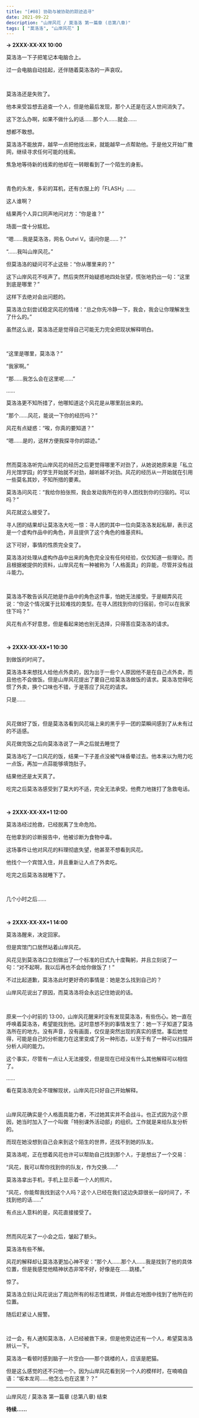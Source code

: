 ```yaml
---
title: "[#08] 协助与被协助的踪迹追寻"
date: 2021-09-22
description: "山岸风花 / 莫洛洛 第一篇章 (总第八章)"
tags: [ "莫洛洛", "山岸风花" ]
---
```


<div id="novel-content">
<p style="text-indent: 0"><b>-&gt; 2XXX-XX-XX 10:00</b>

莫洛洛一下子把笔记本电脑合上。

过一会电脑自动挂起，还伴随着莫洛洛的一声哀叹。

<br/>

莫洛洛还是失败了。

他本来受旨想去追查一个人，但是他最后发现，那个人还是在这人世间消失了。

这下怎么办啊，如果不做什么的话……那个人……就会……

想都不敢想。

莫洛洛不能放弃，越早一点把他找出来，就能越早一点帮助他。于是他又开始广撒网，继续寻求任何可能的线索。

焦急地等待新的线索的他却在一转眼看到了一个陌生的身影。

<br/>

青色的头发，多彩的耳机，还有衣服上的「FLASH」……

这人谁啊？

结果两个人异口同声地问对方：“你是谁？”

场面一度十分尴尬。

“嗯……我是莫洛洛，网名 Outvi V。请问你是……？”

“……我叫山岸风花。”

但莫洛洛的疑问可不止这些：“你从哪里来的？”

这下山岸风花不吱声了。然后突然开始疑惑地四处张望，慌张地扔出一句：“这里到底是哪里？”

这样下去绝对会出问题的。

莫洛洛立刻尝试稳定风花的情绪：“总之你先冷静一下，我会，我会让你理解发生了什么的。”

虽然这么说，莫洛洛还是觉得自己可能无力完全把现状解释明白。

<br/>

“这里是哪里，莫洛洛？”

“我家啊。”

“那……我怎么会在这里呢……”

……

莫洛洛更不知所措了，他哪知道这个风花是从哪里刮出来的。

“那个……风花，能说一下你的经历吗？”

风花有点疑惑：“唉，你真的要知道？”

“嗯……是的，这样方便我探寻你的踪迹。”

<br/>

然而莫洛洛听完山岸风花的经历之后更觉得哪里不对劲了，从她说她原来是「私立月光馆学园」的学生开始就不对劲，越听越不对劲。风花的经历从一开始就在引用一些莫名其妙，不知所措的要素。

莫洛洛问风花：“我给你拍张照，我会发动我所在的寻人团找到你的归宿的。可以吗？”

风花就这么接受了。

寻人团的结果却让莫洛洛大吃一惊：寻人团的其中一位向莫洛洛发起私聊，表示这是一个虚构作品中的角色，并且提供了这个角色的维基资料。

这下可好，事情的性质完全变了。

莫洛洛对处理从虚构作品中出来的角色完全没有任何经验，仅仅知道一些理论。而且根据被提供的资料，山岸风花有一种被称为「人格面具」的异能，尽管并没有战斗能力。

<br/>

莫洛洛不敢告诉风花她是作品中的角色这件事，怕她无法接受。于是糊弄风花说：“你这个情况属于比较难找的类型。在寻人团找到你的归宿前，你可以在我家住下吗？”

风花有点不好意思，但是看起来她也别无选择，只得答应莫洛洛的请求。

<br/>

<p style="text-indent: 0"><b>-&gt; 2XXX-XX-XX+1 10:30</b>

到做饭的时间了。

莫洛洛本来想找人给他点外卖的，因为出于一些个人原因他不是在自己点外卖，而且他也不会做饭。但是山岸风花提出了要自己给莫洛洛做饭的请求。莫洛洛觉得吃惯了外卖，换个口味也不错，于是答应了风花的请求。

只是……

<br/>

风花做好了饭，但是莫洛洛看到风花端上来的黑乎乎一团的菜瞬间感到了从未有过的不适感。

风花做完饭之后向莫洛洛说了一声之后就去睡觉了

莫洛洛吃了一口风花的饭，结果一下子差点没被气味昏晕过去。他本来以为用力吃一点饭，再加一点蒜能够填饱肚子。

结果他还是太天真了。

吃完之后莫洛洛感受到了莫大的不适，完全无法承受。他费力地拨打了急救电话。

<br/>

<p style="text-indent: 0"><b>-&gt; 2XXX-XX-XX+1 12:00</b>

莫洛洛经过抢救，已经脱离了生命危险。

在他拿到的诊断报告中，他被诊断为食物中毒。

这场事件让他对风花的料理彻底失望，他甚至不想看到风花。

他找个一个宾馆入住，并且重新让人点了外卖吃。

吃完之后莫洛洛就睡下了。

<br/>

几个小时之后……

<br/>

<p style="text-indent: 0"><b>-&gt; 2XXX-XX-XX+1 14:00</b>

莫洛洛醒来，决定回家。

但是宾馆门口居然站着山岸风花。

风花见到莫洛洛口立刻做出了一个标准的日式九十度鞠躬，并且立刻说了一句：“对不起啊，我以后再也不会给你做饭了！”

不过比起道歉，莫洛洛此时更好奇的事情是：她是怎么找到自己的？

山岸风花说出了原因，而莫洛洛将会永远记住她说的话。

<br/>

原来一个小时前的 13:00，山岸风花醒来时没有发现莫洛洛，有些伤心。她一直在呼唤着莫洛洛，希望能找到他。这时意想不到的事情发生了：她一下子知道了莫洛洛所在的地方。没有声音，没有画面，仅仅是突然出现的真实的感觉。事后她觉得，可能是自己的分析能力在这里变成了另一种形态，以至于有了一种可以扫描并分析人间的能力。

这个事实，尽管有一点让人无法接受，但是现在已经没有什么其他解释可以相信了。

……

看在莫洛洛完全不理解现状，山岸风花只好自己开始解释。

<br/>

山岸风花确实是个人格面具能力者，不过她其实并不会战斗。也正式因为这个原因，她当时加入了一个叫做「特别课外活动部」的组织。工作就是来给队友分析的。

而现在她没想到自己会来到这个陌生的世界，还找不到她的队友。

莫洛洛呢，正在想着风花也许可以帮助自己找到那个人，于是想出了一个交易：

“风花，我可以帮你找到你的队友，作为交换……”

莫洛洛拿出手机，手机上显示着一个人的照片。

“风花，你能帮我找到这个人吗？这个人已经在我们这边失踪很长一段时间了，不找到他的话……”

有点出人意料的是，风花直接接受了。

<br/>

然而风花呆了一小会之后，皱起了额头。

莫洛洛有些不解。

风花的解释却让莫洛洛更加心神不安：“那个人……那个人……我是找到了他的具体位置，但是我感觉他精神状态非常不好，好像是在……跳楼。”

惊了。

莫洛洛立刻让风花说出了周边所有的标志性建筑，并借此在地图中找到了他所在的位置。

随后赶紧让人报警。

<br/>

过一会，有人通知莫洛洛，人已经被救下来，但是他旁边还有一个人，希望莫洛洛辨认一下。

莫洛洛一看顿时感到脑子一片空白——那个跳楼的人，应该是肥猫。

但是这么感觉的还不只他一个。因为山岸风花看到另一个人的模样时，在喃喃自语：“坂本龙司……他怎么也在这里？？”

------

山岸风花 / 莫洛洛 第一篇章 (总第八章) 结束

**待续……**
